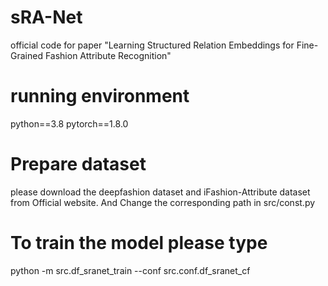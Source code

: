 # sRA-Net
official code for paper "Learning Structured Relation Embeddings for
Fine-Grained Fashion Attribute Recognition"

# running environment
python==3.8
pytorch==1.8.0


# Prepare dataset
please download the deepfashion dataset and iFashion-Attribute dataset from Official website. And Change the corresponding path in src/const.py 

# To train the model please type
python -m src.df_sranet_train --conf src.conf.df_sranet_cf

